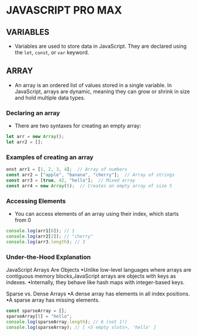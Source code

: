 # JAVASCRIPT PRO MAX

## VARIABLES

- Variables are used to store data in JavaScript. They are declared using the `let`, `const`, or `var` keyword.

## ARRAY

- An array is an ordered list of values stored in a single variable. In JavaScript, arrays are dynamic, meaning they can grow or shrink in size and hold multiple data types.

### Declaring an array

- There are two syntaxes for creating an empty array:

```js
let arr = new Array();
let arr2 = [];
```

### Examples of creating an array

```js
onst arr1 = [1, 2, 3, 4];  // Array of numbers
const arr2 = ["apple", "banana", "cherry"];  // Array of strings
const arr3 = [true, 42, "hello"];  // Mixed array
const arr4 = new Array(5);  // Creates an empty array of size 5
```

### Accessing Elements

- You can access elements of an array using their index, which starts from 0

```js
console.log(arr1[0]); // 1
console.log(arr2[2]); // "cherry"
console.log(arr3.length); // 3
```

### Under-the-Hood Explanation

JavaScript Arrays Are Objects
•Unlike low-level languages where arrays are contiguous memory blocks,JavaScript arrays are objects with keys as indexes.
•Internally, they behave like hash maps with integer-based keys.

Sparse vs. Dense Arrays
•A dense array has elements in all index positions.
•A sparse array has missing elements.

```js
const sparseArray = [];
sparseArray[5] = "hello";
console.log(sparseArray.length); // 6 (not 1!)
console.log(sparseArray); // [ <5 empty slots>, 'hello' ]
```
